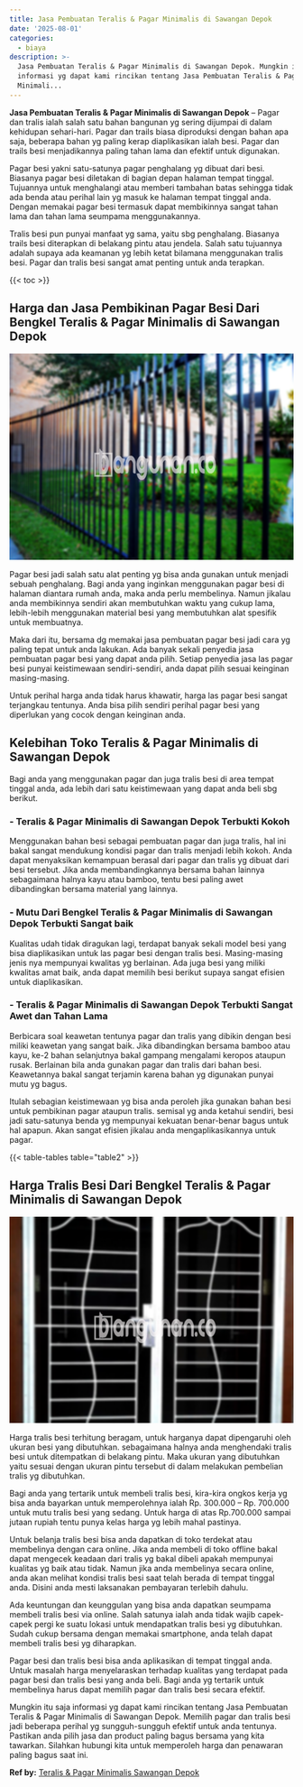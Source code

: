 ```yaml
---
title: Jasa Pembuatan Teralis & Pagar Minimalis di Sawangan Depok
date: '2025-08-01'
categories:
  - biaya
description: >-
  Jasa Pembuatan Teralis & Pagar Minimalis di Sawangan Depok. Mungkin itu saja
  informasi yg dapat kami rincikan tentang Jasa Pembuatan Teralis & Pagar
  Minimali...
---
```


**Jasa Pembuatan Teralis & Pagar Minimalis di Sawangan Depok** – Pagar dan tralis ialah salah satu bahan bangunan yg sering dijumpai di dalam kehidupan sehari-hari. Pagar dan trails biasa diproduksi dengan bahan apa saja, beberapa bahan yg paling kerap diaplikasikan ialah besi. Pagar dan trails besi menjadikannya paling tahan lama dan efektif untuk digunakan.

Pagar besi yakni satu-satunya pagar penghalang yg dibuat dari besi. Biasanya pagar besi diletakan di bagian depan halaman tempat tinggal. Tujuannya untuk menghalangi atau memberi tambahan batas sehingga tidak ada benda atau perihal lain yg masuk ke halaman tempat tinggal anda. Dengan memakai pagar besi termasuk dapat membikinnya sangat tahan lama dan tahan lama seumpama menggunakannya.

Tralis besi pun punyai manfaat yg sama, yaitu sbg penghalang. Biasanya trails besi diterapkan di belakang pintu atau jendela. Salah satu tujuannya adalah supaya ada keamanan yg lebih ketat bilamana menggunakan tralis besi. Pagar dan tralis besi sangat amat penting untuk anda terapkan.

{{< toc >}}

## Harga dan Jasa Pembikinan Pagar Besi Dari Bengkel Teralis & Pagar Minimalis di Sawangan Depok

![Jasa Pembuatan Teralis & Pagar Minimalis di Sawangan Depok](/images/pagar-minimalis-murah-48.png)

Pagar besi jadi salah satu alat penting yg bisa anda gunakan untuk menjadi sebuah penghalang. Bagi anda yang inginkan menggunakan pagar besi di halaman diantara rumah anda, maka anda perlu membelinya. Namun jikalau anda membikinnya sendiri akan membutuhkan waktu yang cukup lama, lebih-lebih menggunakan material besi yang membutuhkan alat spesifik untuk membuatnya.

Maka dari itu, bersama dg memakai jasa pembuatan pagar besi jadi cara yg paling tepat untuk anda lakukan. Ada banyak sekali penyedia jasa pembuatan pagar besi yang dapat anda pilih. Setiap penyedia jasa las pagar besi punyai keistimewaan sendiri-sendiri, anda dapat pilih sesuai keinginan masing-masing.

Untuk perihal harga anda tidak harus khawatir, harga las pagar besi sangat terjangkau tentunya. Anda bisa pilih sendiri perihal pagar besi yang diperlukan yang cocok dengan keinginan anda.

## Kelebihan Toko Teralis & Pagar Minimalis di Sawangan Depok

Bagi anda yang menggunakan pagar dan juga tralis besi di area tempat tinggal anda, ada lebih dari satu keistimewaan yang dapat anda beli sbg berikut.

### \- Teralis & Pagar Minimalis di Sawangan Depok Terbukti Kokoh

Menggunakan bahan besi sebagai pembuatan pagar dan juga tralis, hal ini bakal sangat mendukung kondisi pagar dan tralis menjadi lebih kokoh. Anda dapat menyaksikan kemampuan berasal dari pagar dan tralis yg dibuat dari besi tersebut. Jika anda membandingkannya bersama bahan lainnya sebagaimana halnya kayu atau bamboo, tentu besi paling awet dibandingkan bersama material yang lainnya.

### \- Mutu Dari Bengkel Teralis & Pagar Minimalis di Sawangan Depok Terbukti Sangat baik

Kualitas udah tidak diragukan lagi, terdapat banyak sekali model besi yang bisa diaplikasikan untuk las pagar besi dengan tralis besi. Masing-masing jenis nya mempunyai kwalitas yg berlainan. Ada juga besi yang miliki kwalitas amat baik, anda dapat memilih besi berikut supaya sangat efisien untuk diaplikasikan.

### \- Teralis & Pagar Minimalis di Sawangan Depok Terbukti Sangat Awet dan Tahan Lama

Berbicara soal keawetan tentunya pagar dan tralis yang dibikin dengan besi miliki keawetan yang sangat baik. Jika dibandingkan bersama bamboo atau kayu, ke-2 bahan selanjutnya bakal gampang mengalami keropos ataupun rusak. Berlainan bila anda gunakan pagar dan tralis dari bahan besi. Keawetannya bakal sangat terjamin karena bahan yg digunakan punyai mutu yg bagus.

Itulah sebagian keistimewaan yg bisa anda peroleh jika gunakan bahan besi untuk pembikinan pagar ataupun tralis. semisal yg anda ketahui sendiri, besi jadi satu-satunya benda yg mempunyai kekuatan benar-benar bagus untuk hal apapun. Akan sangat efisien jikalau anda mengaplikasikannya untuk pagar.

{{< table-tables table="table2" >}}

## Harga Tralis Besi Dari Bengkel Teralis & Pagar Minimalis di Sawangan Depok

![Jasa Pembuatan Teralis & Pagar Minimalis di Sawangan Depok](/images/teralis-minimalis-murah-38.png)

Harga tralis besi terhitung beragam, untuk harganya dapat dipengaruhi oleh ukuran besi yang dibutuhkan. sebagaimana halnya anda menghendaki tralis besi untuk ditempatkan di belakang pintu. Maka ukuran yang dibutuhkan yaitu sesuai dengan ukuran pintu tersebut di dalam melakukan pembelian tralis yg dibutuhkan.

Bagi anda yang tertarik untuk membeli tralis besi, kira-kira ongkos kerja yg bisa anda bayarkan untuk memperolehnya ialah Rp. 300.000 – Rp. 700.000 untuk mutu tralis besi yang sedang. Untuk harga di atas Rp.700.000 sampai jutaan rupiah tentu punya kelas harga yg lebih mahal pastinya.

Untuk belanja tralis besi bisa anda dapatkan di toko terdekat atau membelinya dengan cara online. Jika anda membeli di toko offline bakal dapat mengecek keadaan dari tralis yg bakal dibeli apakah mempunyai kualitas yg baik atau tidak. Namun jika anda membelinya secara online, anda akan melihat kondisi tralis besi saat telah berada di tempat tinggal anda. Disini anda mesti laksanakan pembayaran terlebih dahulu.

Ada keuntungan dan keunggulan yang bisa anda dapatkan seumpama membeli tralis besi via online. Salah satunya ialah anda tidak wajib capek-capek pergi ke suatu lokasi untuk mendapatkan tralis besi yg dibutuhkan. Sudah cukup bersama dengan memakai smartphone, anda telah dapat membeli tralis besi yg diharapkan.

Pagar besi dan tralis besi bisa anda aplikasikan di tempat tinggal anda. Untuk masalah harga menyelaraskan terhadap kualitas yang terdapat pada pagar besi dan tralis besi yang anda beli. Bagi anda yg tertarik untuk membelinya harus dapat memilih pagar dan tralis besi secara efektif.

Mungkin itu saja informasi yg dapat kami rincikan tentang Jasa Pembuatan Teralis & Pagar Minimalis di Sawangan Depok. Memilih pagar dan tralis besi jadi beberapa perihal yg sungguh-sungguh efektif untuk anda tentunya. Pastikan anda pilih jasa dan product paling bagus bersama yang kita tawarkan. Silahkan hubungi kita untuk memperoleh harga dan penawaran paling bagus saat ini.

**Ref by:** [Teralis & Pagar Minimalis Sawangan Depok](https://id.wikipedia.org/wiki/Teralis)
